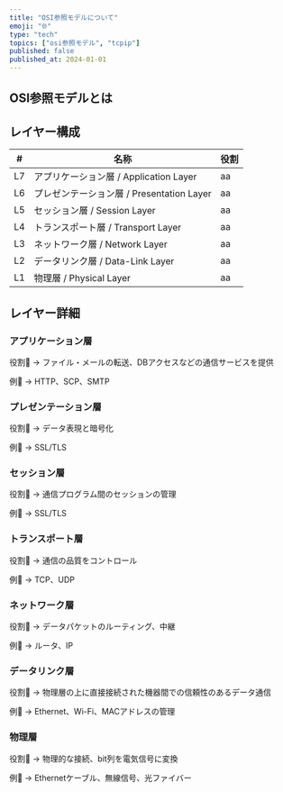 ```yaml
---
title: "OSI参照モデルについて"
emoji: "🌐"
type: "tech"
topics: ["osi参照モデル", "tcpip"]
published: false
published_at: 2024-01-01
---
```


## OSI参照モデルとは

## レイヤー構成

| # | 名称 | 役割 |
|---|---|---|
| L7 | アプリケーション層 / Application Layer | aa |
| L6 | プレゼンテーション層 / Presentation Layer | aa |
| L5 | セッション層 / Session Layer | aa |
| L4 | トランスポート層 / Transport Layer | aa |
| L3 | ネットワーク層 / Network Layer | aa |
| L2 | データリンク層 / Data-Link Layer | aa |
| L1 | 物理層 / Physical Layer | aa |

## レイヤー詳細

### アプリケーション層

役割🏅
→ ファイル・メールの転送、DBアクセスなどの通信サービスを提供

例📌
→ HTTP、SCP、SMTP

### プレゼンテーション層

役割🏅
→ データ表現と暗号化

例📌
→ SSL/TLS

### セッション層

役割🏅
→ 通信プログラム間のセッションの管理

例📌
→ SSL/TLS

### トランスポート層

役割🏅
→ 通信の品質をコントロール

例📌
→ TCP、UDP

### ネットワーク層

役割🏅
→ データパケットのルーティング、中継

例📌
→ ルータ、IP

### データリンク層

役割🏅
→ 物理層の上に直接接続された機器間での信頼性のあるデータ通信

例📌
→ Ethernet、Wi-Fi、MACアドレスの管理

### 物理層

役割🏅
→ 物理的な接続、bit列を電気信号に変換

例📌
→ Ethernetケーブル、無線信号、光ファイバー
